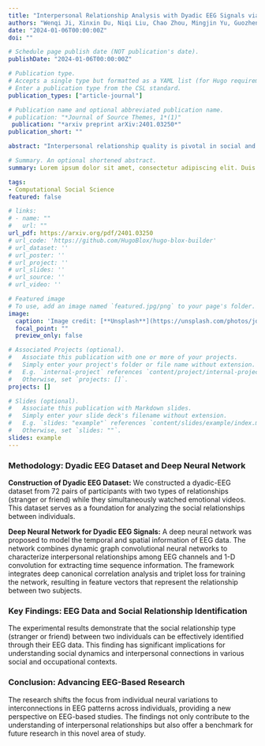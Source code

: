 ```yaml
---
title: "Interpersonal Relationship Analysis with Dyadic EEG Signals via Learning Spatial-Temporal Patterns"
authors: "Wenqi Ji, Xinxin Du, Niqi Liu, Chao Zhou, Mingjin Yu, Guozhen Zhao, and Yong-Jin Liu"
date: "2024-01-06T00:00:00Z"
doi: ""

# Schedule page publish date (NOT publication's date).
publishDate: "2024-01-06T00:00:00Z"

# Publication type.
# Accepts a single type but formatted as a YAML list (for Hugo requirements).
# Enter a publication type from the CSL standard.
publication_types: ["article-journal"]

# Publication name and optional abbreviated publication name.
# publication: "*Journal of Source Themes, 1*(1)"
 publication: "*arxiv preprint arXiv:2401.03250*"
publication_short: ""

abstract: "Interpersonal relationship quality is pivotal in social and occupational contexts. Existing analysis of interpersonal relationships mostly rely on subjective self-reports, whereas objective quantification remains challenging. In this paper, we propose a novel social relationship analysis framework using spatio-temporal patterns derived from dyadic EEG signals, which can be applied to quantitatively measure team cooperation in corporate team building, and evaluate interpersonal dynamics between therapists and patients in psychiatric therapy. First, we constructed a dyadic-EEG dataset from 72 pairs of participants with two relationships (stranger or friend) when watching emotional videos simultaneously. Then we proposed a deep neural network on dyadic-subject EEG signals, in which we combine the dynamic graph convolutional neural network for characterizing the interpersonal relationships among the EEG channels and 1-dimension convolution for extracting the information from the time sequence. To obtain the feature vectors from two EEG recordings that well represent the relationship of two subjects, we integrate deep canonical correlation analysis and triplet loss for training the network. Experimental results show that the social relationship type (stranger or friend) between two individuals can be effectively identified through their EEG data."

# Summary. An optional shortened abstract.
summary: Lorem ipsum dolor sit amet, consectetur adipiscing elit. Duis posuere tellus ac convallis placerat. Proin tincidunt magna sed ex sollicitudin condimentum.

tags:
- Computational Social Science
featured: false

# links:
# - name: ""
#   url: ""
url_pdf: https://arxiv.org/pdf/2401.03250
# url_code: 'https://github.com/HugoBlox/hugo-blox-builder'
# url_dataset: ''
# url_poster: ''
# url_project: ''
# url_slides: ''
# url_source: ''
# url_video: ''

# Featured image
# To use, add an image named `featured.jpg/png` to your page's folder. 
image:
  caption: 'Image credit: [**Unsplash**](https://unsplash.com/photos/jdD8gXaTZsc)'
  focal_point: ""
  preview_only: false

# Associated Projects (optional).
#   Associate this publication with one or more of your projects.
#   Simply enter your project's folder or file name without extension.
#   E.g. `internal-project` references `content/project/internal-project/index.md`.
#   Otherwise, set `projects: []`.
projects: []

# Slides (optional).
#   Associate this publication with Markdown slides.
#   Simply enter your slide deck's filename without extension.
#   E.g. `slides: "example"` references `content/slides/example/index.md`.
#   Otherwise, set `slides: ""`.
slides: example
---
```


### Methodology: Dyadic EEG Dataset and Deep Neural Network

**Construction of Dyadic EEG Dataset:** We constructed a dyadic-EEG dataset from 72 pairs of participants with two types of relationships (stranger or friend) while they simultaneously watched emotional videos. This dataset serves as a foundation for analyzing the social relationships between individuals.

**Deep Neural Network for Dyadic EEG Signals:** A deep neural network was proposed to model the temporal and spatial information of EEG data. The network combines dynamic graph convolutional neural networks to characterize interpersonal relationships among EEG channels and 1-D convolution for extracting time sequence information. The framework integrates deep canonical correlation analysis and triplet loss for training the network, resulting in feature vectors that represent the relationship between two subjects.

### Key Findings: EEG Data and Social Relationship Identification

The experimental results demonstrate that the social relationship type (stranger or friend) between two individuals can be effectively identified through their EEG data. This finding has significant implications for understanding social dynamics and interpersonal connections in various social and occupational contexts.

### Conclusion: Advancing EEG-Based Research

The research shifts the focus from individual neural variations to interconnections in EEG patterns across individuals, providing a new perspective on EEG-based studies. The findings not only contribute to the understanding of interpersonal relationships but also offer a benchmark for future research in this novel area of study.
